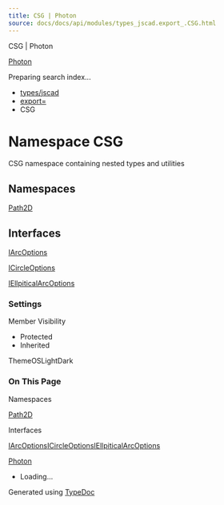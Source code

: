 ```yaml
---
title: CSG | Photon
source: docs/docs/api/modules/types_jscad.export_.CSG.html
---
```


CSG | Photon

[Photon](../index.md)




Preparing search index...

* [types/jscad](types_jscad.md)
* [export=](types_jscad.export_.md)
* CSG

# Namespace CSG

CSG namespace containing nested types and utilities

## Namespaces

[Path2D](types_jscad.export_.CSG.Path2D.md)

## Interfaces

[IArcOptions](../interfaces/types_jscad.export_.CSG.IArcOptions.md)


[ICircleOptions](../interfaces/types_jscad.export_.CSG.ICircleOptions.md)


[IEllpiticalArcOptions](../interfaces/types_jscad.export_.CSG.IEllpiticalArcOptions.md)

### Settings

Member Visibility

* Protected
* Inherited

ThemeOSLightDark

### On This Page

Namespaces

[Path2D](#path2d)

Interfaces

[IArcOptions](#iarcoptions)[ICircleOptions](#icircleoptions)[IEllpiticalArcOptions](#iellpiticalarcoptions)

[Photon](../index.md)

* Loading...

Generated using [TypeDoc](https://typedoc.org/)
